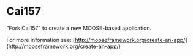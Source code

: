 Cai157
=====

"Fork Cai157" to create a new MOOSE-based application.

For more information see: [http://mooseframework.org/create-an-app/](http://mooseframework.org/create-an-app/)
